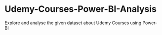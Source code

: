 # Udemy-Courses-Power-BI-Analysis
Explore and analyse the given dataset about Udemy Courses using Power-BI
